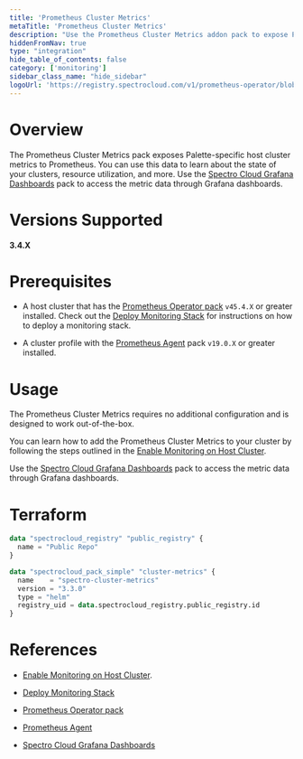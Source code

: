 ```yaml
---
title: 'Prometheus Cluster Metrics'
metaTitle: 'Prometheus Cluster Metrics'
description: "Use the Prometheus Cluster Metrics addon pack to expose Palette resource metrics"
hiddenFromNav: true
type: "integration"
hide_table_of_contents: false
category: ['monitoring']
sidebar_class_name: "hide_sidebar"
logoUrl: 'https://registry.spectrocloud.com/v1/prometheus-operator/blobs/sha256:64589616d7f667e5f1d7e3c9a39e32c676e03518a318924e123738693e104ce0?type=image/png'
---
```






# Overview

The Prometheus Cluster Metrics pack exposes Palette-specific host cluster metrics to Prometheus. You can use this data to learn about the state of your clusters, resource utilization, and more. Use the [Spectro Cloud Grafana Dashboards](/integrations/grafana-spectrocloud-dashboards) pack to access the metric data through Grafana dashboards.


# Versions Supported

**3.4.X**


# Prerequisites

* A host cluster that has the [Prometheus Operator pack](/integrations/prometheus-operator) `v45.4.X` or greater installed. Check out the [Deploy Monitoring Stack](/clusters/cluster-management/monitoring/deploy-monitor-stack) for instructions on how to deploy a monitoring stack.


* A cluster profile with the [Prometheus Agent](/integrations/prometheus-agent) pack `v19.0.X` or greater installed.

# Usage

The Prometheus Cluster Metrics requires no additional configuration and is designed to work out-of-the-box. 

You can learn how to add the Prometheus Cluster Metrics to your cluster by following the steps outlined in the [Enable Monitoring on Host Cluster](/clusters/cluster-management/monitoring/deploy-agent/).

Use the [Spectro Cloud Grafana Dashboards](/integrations/grafana-spectrocloud-dashboards) pack to access the metric data through Grafana dashboards. 

# Terraform

```terraform
data "spectrocloud_registry" "public_registry" {
  name = "Public Repo"
}

data "spectrocloud_pack_simple" "cluster-metrics" {
  name    = "spectro-cluster-metrics"
  version = "3.3.0"
  type = "helm"
  registry_uid = data.spectrocloud_registry.public_registry.id
}
```

# References

- [Enable Monitoring on Host Cluster](/clusters/cluster-management/monitoring/deploy-agent/).


- [Deploy Monitoring Stack](/clusters/cluster-management/monitoring/deploy-monitor-stack)


- [Prometheus Operator pack](/integrations/prometheus-operator)


- [Prometheus Agent](/integrations/prometheus-agent)


- [Spectro Cloud Grafana Dashboards](/integrations/grafana-spectrocloud-dashboards)